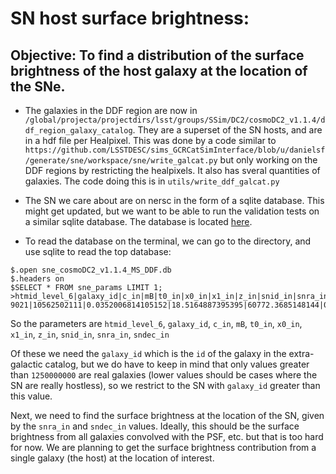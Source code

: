 # SN host surface brightness:

## Objective: To find a distribution of the surface brightness of the host galaxy at the location of the SNe. 

- The galaxies in the DDF region are now in `/global/projecta/projectdirs/lsst/groups/SSim/DC2/cosmoDC2_v1.1.4/ddf_region_galaxy_catalog`. They are a superset of the SN hosts, and are in a hdf file per Healpixel. This was done by a code similar to `https://github.com/LSSTDESC/sims_GCRCatSimInterface/blob/u/danielsf/generate/sne/workspace/sne/write_galcat.py` but only working on the DDF regions by restricting the healpixels. It also has  sveral quantities of galaxies. The code doing this is in `utils/write_ddf_galcat.py` 

- The SN we care about are on nersc in the form of a sqlite database. This might get updated, but we want to be able to run the validation tests on a similar sqlite database. The database is located [here](/global/projecta/projectdirs/lsst/groups/SSim/DC2/cosmoDC2_v1.1.4/sne_cosmoDC2_v1.1.4_MS_DDF.db). 

- To read the database on the terminal, we can go to the directory,  and use sqlite to read the top database:
```
$.open sne_cosmoDC2_v1.1.4_MS_DDF.db
$.headers on
$SELECT * FROM sne_params LIMIT 1;
>htmid_level_6|galaxy_id|c_in|mB|t0_in|x0_in|x1_in|z_in|snid_in|snra_in|sndec_in
9021|10562502111|0.0352006814105152|18.5164887395395|60772.3685148144|0.000617374435812333|1.47737398494902|0.0772781372070312|MS_10199_0|66.1155874638724|-40.8660552286036
```
So the parameters are
`htmid_level_6`, `galaxy_id`, `c_in`, `mB`, `t0_in`, `x0_in`, `x1_in`, `z_in`, `snid_in`, `snra_in`, `sndec_in`

Of these we need the `galaxy_id` which is the `id` of the galaxy in the extra-galactic catalog, but we do have to keep in mind that only values greater than `1250000000` are real galaxies (lower values should be cases where the SN are really hostless), so we restrict to the SN with `galaxy_id` greater than this value.

Next, we need to find the surface brightness at the location of the SN, given by the `snra_in` and `sndec_in` values. Ideally, this should be the surface brightness from all galaxies convolved with the PSF, etc. but that is too hard for now. We are planning to get the surface brightness contribution from a single galaxy (the host) at the location of interest.




